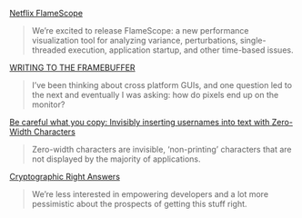 [Netflix FlameScope](https://medium.com/@NetflixTechBlog/netflix-flamescope-a57ca19d47bb)
> We’re excited to release FlameScope: a new performance visualization tool for analyzing variance, perturbations, single-threaded execution, application startup, and other time-based issues. 

[WRITING TO THE FRAMEBUFFER](http://seenaburns.com/2018/04/04/writing-to-the-framebuffer/#gradients)
> I’ve been thinking about cross platform GUIs, and one question led to the next and eventually I was asking: how do pixels end up on the monitor? 

[Be careful what you copy: Invisibly inserting usernames into text with Zero-Width Characters](https://medium.com/@umpox/be-careful-what-you-copy-invisibly-inserting-usernames-into-text-with-zero-width-characters-18b4e6f17b66)
> Zero-width characters are invisible, ‘non-printing’ characters that are not displayed by the majority of applications. 

[Cryptographic Right Answers](http://latacora.singles/2018/04/03/cryptographic-right-answers.html)
> We’re less interested in empowering developers and a lot more pessimistic about the prospects of getting this stuff right.